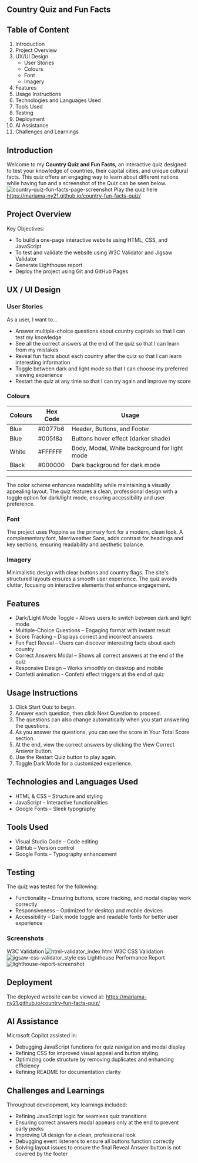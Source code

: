 ## Country Quiz and Fun Facts

## Table of Content

1. Introduction
2. Project Overview
3. UX/UI Design
   - User Stories
   - Colours
   - Font
   - Imagery
4. Features
5. Usage Instructions
6. Technologies and Languages Used
7. Tools Used
8. Testing
9. Deployment
10. AI Assistance
11. Challenges and Learnings

## Introduction

Welcome to my **Country Quiz and Fun Facts,** an interactive quiz designed to test your knowledge of countries, their capital cities, and unique cultural facts. This quiz offers an engaging way to learn about different nations while having fun and a screenshot of the Quiz can be seen below. ![country-quiz-fun-facts-page-screenshot](https://github.com/user-attachments/assets/db55f806-fddb-432a-bc22-c318ccfd6093)
Play the quiz here https://mariama-ny21.github.io/country-fun-facts-quiz/

## Project Overview

Key Objectives:

- To build a one-page interactive website using HTML, CSS, and JavaScript
- To test and validate the website using W3C Validator and Jigsaw Validator
- Generate Lighthouse report
- Deploy the project using Git and GitHub Pages

## UX / UI Design

### User Stories
As a user, I want to...
- Answer multiple-choice questions about country capitals so that I can test my knowledge
- See all the correct answers at the end of the quiz so that I can learn from my mistakes
- Reveal fun facts about each country after the quiz so that I can learn interesting information
- Toggle between dark and light mode so that I can choose my preferred viewing experience
- Restart the quiz at any time so that I can try again and improve my score

### Colours
| **Colours** | **Hex Code**  | **Usage** |
|------------|--------------|------------------------------|
| Blue       | #0077b6      | Header, Buttons, and Footer |
| Blue       | #005f8a      | Buttons hover effect (darker shade) |
| White      | #FFFFFF      | Body, Modal, White background for light mode |
| Black      | #000000      | Dark background for dark mode |
-----

The color scheme enhances readability while maintaining a visually appealing layout. The quiz features a clean, professional design with a toggle option for dark/light mode, ensuring accessibility and user preference. 


### Font

The project uses Poppins as the primary font for a modern, clean look. A complementary font, Merriweather Sans, adds contrast for headings and key sections, ensuring readability and aesthetic balance.

### Imagery

Minimalistic design with clear buttons and country flags. The site's structured layouts ensures a smooth user experience. The quiz avoids clutter, focusing on interactive elements that enhance engagement.

## Features

- Dark/Light Mode Toggle – Allows users to switch between dark and light mode 
- Multiple-Choice Questions – Engaging format with instant result
- Score Tracking – Displays correct and incorrect answers
- Fun Fact Reveal – Users can discover interesting facts about each country
- Correct Answers Modal – Shows all correct answers at the end of the quiz
- Responsive Design – Works smoothly on desktop and mobile
- Confetti animation - Confetti effect triggers at the end of quiz

## Usage Instructions

1. Click Start Quiz to begin.
2. Answer each question, then click Next Question to proceed.
3. The questions can also change automatically when you start answering the questions.
4. As you answer the questions, you can see the score in Your Total Score section.
5. At the end, view the correct answers by clicking the View Correct Answer button.
6. Use the Restart Quiz button to play again.
7. Toggle Dark Mode for a customized experience.

## Technologies and Languages Used

- HTML & CSS – Structure and styling
- JavaScript – Interactive functionalities
- Google Fonts – Sleek typography

## Tools Used

- Visual Studio Code – Code editing
- GitHub – Version control
- Google Fonts – Typography enhancement

## Testing

The quiz was tested for the following:

- Functionality – Ensuring buttons, score tracking, and modal display work correctly
- Responsiveness – Optimized for desktop and mobile devices
- Accessibility – Dark mode toggle and readable fonts for better user experience

### Screenshots
W3C Validation
![html-validator_index html](https://github.com/user-attachments/assets/9ca5fd57-02bf-48f6-9c1b-85017ce61388)
W3C CSS Validation
![jigsaw-css-validator_style css](https://github.com/user-attachments/assets/8ced2687-4b61-4a70-bcdd-c331d6b192eb)
Lighthouse Performance Report
![lighthouse-report-screenshot](https://github.com/user-attachments/assets/9881d772-a15c-4c95-a217-a74b933b935b)



## Deployment

The deployed website can be viewed at: https://mariama-ny21.github.io/country-fun-facts-quiz/

## AI Assistance

Microsoft Copilot assisted in:

- Debugging JavaScript functions for quiz navigation and modal display
- Refining CSS for improved visual appeal and button styling
- Optimizing code structure by removing duplicates and enhancing efficiency
- Refining README for documentation clarity

## Challenges and Learnings

Throughout development, key learnings included:

- Refining JavaScript logic for seamless quiz transitions
- Ensuring correct answers modal appears only at the end to prevent early peeks
- Improving UI design for a clean, professional look
- Debugging event listeners to ensure all buttons function correctly
- Solving layout issues to ensure the final Reveal Answer button is not covered by the footer
